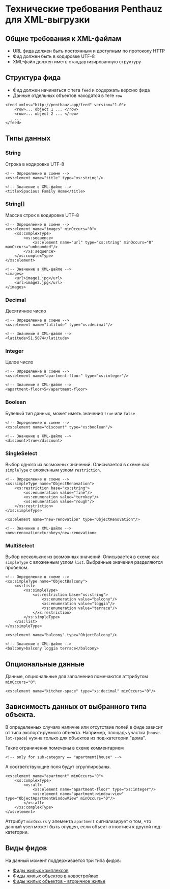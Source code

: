 # Технические требования Penthauz для XML-выгрузки

## Общие требования к XML-файлам

* URL фида должен быть постоянным и доступным по протоколу HTTP
* Фид должен быть в кодировке UTF-8 
* XML-файл должен иметь стандартизированную структуру

## Структура фида

* Фид должен начинаться с тега `feed` и содержать версию фида
* Данные отдельных объектов находятся в теге `row`


```
<feed xmlns="http://penthauz.app/feed" version="1.0">
	<row>... object 1 ... </row>
	<row>... object 2 ... </row>
	...
</feed>
```

## Типы данных

### String

Строка в кодировке UTF-8

```
<!-- Определение в схеме -->
<xs:element name="title" type="xs:string"/>

<!-- Значение в XML-файле -->
<title>Spacious Family Home</title>
```

### String[]

Массив строк в кодировке UTF-8

```
<!-- Определение в схеме -->
<xs:element name="images" minOccurs="0">
	<xs:complexType>
		<xs:sequence>
	    	<xs:element name="url" type="xs:string" minOccurs="0" maxOccurs="unbounded"/>
	    </xs:sequence>
	</xs:complexType>
</xs:element>

<!-- Значение в XML-файле -->
<images>
    <url>image1.jpg</url>
    <url>image2.jpg</url>
</images>
```

### Decimal

Десятичное число

```
<!-- Определение в схеме -->
<xs:element name="latitude" type="xs:decimal"/>

<!-- Значение в XML-файле -->
<latitude>51.5074</latitude>
```

### Integer

Целое число

```
<!-- Определение в схеме -->
<xs:element name="apartment-floor" type="xs:integer"/>

<!-- Значение в XML-файле -->
<apartment-floor>5</apartment-floor>
```

### Boolean

Булевый тип данных, может иметь значения `true` или `false`

```
<!-- Определение в схеме -->
<xs:element name="discount" type="xs:boolean"/>

<!-- Значение в XML-файле -->
<discount>true</discount>
```

### SingleSelect

Выбор одного из возможных значений. Описывается в схеме как `simpleType` c вложенным узлом `restriction`.

```
<!-- Определение в схеме -->
<xs:simpleType name="ObjectRenovation">
    <xs:restriction base="xs:string">
    	<xs:enumeration value="fine"/>
      	<xs:enumeration value="turnkey"/>
      	<xs:enumeration value="rough"/>
    </xs:restriction>
</xs:simpleType>

<xs:element name="new-renovation" type="ObjectRenovation"/>

<!-- Значение в XML-файле -->
<new-renovation>turnkey</new-renovation>
```

### MultiSelect

Выбор нескольких из возможных значений. Описывается в схеме как `simpleType` c вложенным узлом `list`. Выбранные значения разделяются пробелом.

```
<!-- Определение в схеме -->
<xs:simpleType name="ObjectBalcony">
    <xs:list>
    	<xs:simpleType>
    		<xs:restriction base="xs:string">
		      	<xs:enumeration value="balcony"/>
		      	<xs:enumeration value="loggia"/>
		      	<xs:enumeration value="terrace"/>
		    </xs:restriction>
    	</xs:simpleType>
    </xs:list>
</xs:simpleType>

<xs:element name="balcony" type="ObjectBalcony"/>

<!-- Значение в XML-файле -->
<balcony>balcony loggia terrace</balcony>
```

## Опциональные данные

Данные, опциональные для заполнения помечаются аттрибутом `minOccurs="0"`.

```
<xs:element name="kitchen-space" type="xs:decimal" minOccurs="0"/>
```

## Зависимость данных от выбранного типа объекта.

В определенных случаях наличие или отсутствие полей в фиде зависит от типа экспортируемого объекта. Например, площадь участка (`house-lot-space`) нужна только для объектов из под-категории "дома".

Такие ограничения помечены в схеме комментарием

```
<!-- only for sub-category == "apartment|house" -->
```

А соответствующие поля будут сгруппированы.

```
<xs:element name="apartment" minOccurs="0">
	<xs:complexType>
		<xs:all>
			<xs:element name="apartment-floor" type="xs:integer"/>
      		<xs:element name="apartment-window-view" type="ObjectApartmentWindowView" minOccurs="0"/>
      	</xs:all>
	</xs:complexType>
</xs:element>
```

Аттрибут `minOccurs` у элемента `apartment` сигнализирует о том, что данный узел может быть опущен, если объект отностися к другой под-категории.


## Виды фидов

На данный момент поддерживается три типа фидов:

* [Фиды жилых комплексов](apartment-complex-feed.md)
* [Фиды жилых объектов в новостройках](new-buildings-feed.md)
* [Фиды жилых объектов - вторичное жилье](aftermarket-feed.md)


